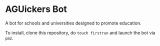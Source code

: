 # AGUickers Bot

A bot for schools and universities designed to promote education.

To install, clone this repository, do `touch firstrun` and launch the bot via `pm2`.
